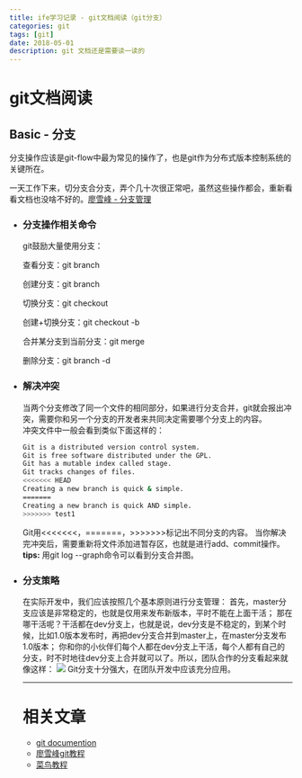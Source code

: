 ```yaml
---
title: ife学习记录 - git文档阅读（git分支）
categories: git
tags: [git]
date: 2018-05-01
description: git 文档还是需要读一读的
---
```

# git文档阅读

## Basic - 分支
分支操作应该是git-flow中最为常见的操作了，也是git作为分布式版本控制系统的关键所在。
<!--more-->
一天工作下来，切分支合分支，弄个几十次很正常吧，虽然这些操作都会，重新看看文档也没啥不好的。[廖雪峰 - 分支管理](https://www.liaoxuefeng.com/wiki/0013739516305929606dd18361248578c67b8067c8c017b000/0013743862006503a1c5bf5a783434581661a3cc2084efa000)
- ### 分支操作相关命令
	git鼓励大量使用分支：

	查看分支：git branch

	创建分支：git branch <name>

	切换分支：git checkout <name>

	创建+切换分支：git checkout -b <name>

	合并某分支到当前分支：git merge <name>

	删除分支：git branch -d <name>
- ### 解决冲突
	当两个分支修改了同一个文件的相同部分，如果进行分支合并，git就会报出冲突，需要你和另一个分支的开发者来共同决定需要哪个分支上的内容。  
	冲突文件中一般会看到类似下面这样的：  
	```bash
	Git is a distributed version control system.
	Git is free software distributed under the GPL.
	Git has a mutable index called stage.
	Git tracks changes of files.
	<<<<<<< HEAD
	Creating a new branch is quick & simple.
	=======
	Creating a new branch is quick AND simple.
	>>>>>>> test1	
	```
	Git用<<<<<<<，=======，>>>>>>>标记出不同分支的内容。
	当你解决完冲突后，需要重新将文件添加进暂存区，也就是进行add、commit操作。
	<b>tips:</b> 用git log --graph命令可以看到分支合并图。
- ### 分支策略
	在实际开发中，我们应该按照几个基本原则进行分支管理：
	首先，master分支应该是非常稳定的，也就是仅用来发布新版本，平时不能在上面干活；
	那在哪干活呢？干活都在dev分支上，也就是说，dev分支是不稳定的，到某个时候，比如1.0版本发布时，再把dev分支合并到master上，在master分支发布1.0版本；
	你和你的小伙伴们每个人都在dev分支上干活，每个人都有自己的分支，时不时地往dev分支上合并就可以了。所以，团队合作的分支看起来就像这样：
	<img src="https://cdn.liaoxuefeng.com/cdn/files/attachments/001384909239390d355eb07d9d64305b6322aaf4edac1e3000/0">
	Git分支十分强大，在团队开发中应该充分应用。

	---
	# 相关文章
	- [git documention](https://git-scm.com/docs)
	- [廖雪峰git教程](https://www.liaoxuefeng.com/wiki/0013739516305929606dd18361248578c67b8067c8c017b000)
	- [菜鸟教程](http://www.runoob.com/git/git-tutorial.html)